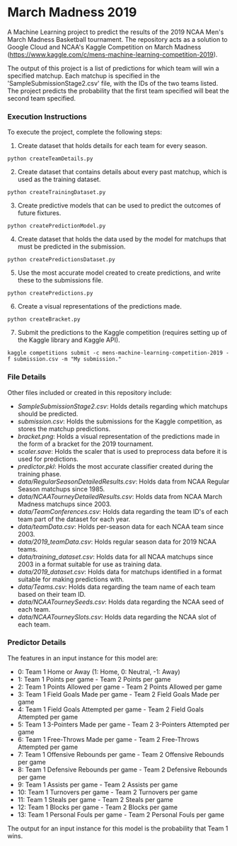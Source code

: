 # March Madness 2019
A Machine Learning project to predict the results of the 2019 NCAA Men's March Madness Basketball tournament. The repository acts as a solution to Google Cloud and NCAA's Kaggle Competition on March Madness (https://www.kaggle.com/c/mens-machine-learning-competition-2019).

The output of this project is a list of predictions for which team will win a specified matchup. Each matchup is specified in the 'SampleSubmissionStage2.csv' file, with the IDs of the two teams listed. The project predicts the probability that the first team specified will beat the second team specified.


### Execution Instructions
To execute the project, complete the following steps:
1. Create dataset that holds details for each team for every season.
~~~~
python createTeamDetails.py
~~~~~~~~ 

2. Create dataset that contains details about every past matchup, which is used as the training dataset.
~~~~
python createTrainingDataset.py
~~~~~~~~ 

3. Create predictive models that can be used to predict the outcomes of future fixtures.
~~~~
python createPredictionModel.py
~~~~~~~~ 

4. Create dataset that holds the data used by the model for matchups that must be predicted in the submission.
~~~~
python createPredictionsDataset.py
~~~~~~~~ 

5. Use the most accurate model created to create predictions, and write these to the submissions file.
~~~~
python createPredictions.py
~~~~~~~~ 

6. Create a visual representations of the predictions made.
~~~~
python createBracket.py
~~~~~~~~ 

7. Submit the predictions to the Kaggle competition (requires setting up of the Kaggle library and Kaggle API).
~~~~
kaggle competitions submit -c mens-machine-learning-competition-2019 -f submission.csv -m "My submission."
~~~~~~~~ 


### File Details
Other files included or created in this repository include:
* *SampleSubmissionStage2.csv*: Holds details regarding which matchups should be predicted.
* *submission.csv*: Holds the submissions for the Kaggle competition, as stores the matchup predictions.
* *bracket.png*: Holds a visual representation of the predictions made in the form of a bracket for the 2019 tournament.
* *scaler.save*: Holds the scaler that is used to preprocess data before it is used for predictions.
* *predictor.pkl*: Holds the most accurate classifier created during the training phase.
* *data/RegularSeasonDetailedResults.csv*: Holds data from NCAA Regular Season matchups since 1985.
* *data/NCAATourneyDetailedResults.csv*: Holds data from NCAA March Madness matchups since 2003.
* *data/TeamConferences.csv*: Holds data regarding the team ID's of each team part of the dataset for each year.
* *data/teamData.csv*: Holds per-season data for each NCAA team since 2003.
* *data/2019_teamData.csv*: Holds regular season data for 2019 NCAA teams.
* *data/training_dataset.csv*: Holds data for all NCAA matchups since 2003 in a format suitable for use as training data.
* *data/2019_dataset.csv*: Holds data for matchups identified in a format suitable for making predictions with.
* *data/Teams.csv*: Holds data regarding the team name of each team based on their team ID. 
* *data/NCAATourneySeeds.csv*: Holds data regarding the NCAA seed of each team.
* *data/NCAATourneySlots.csv*: Holds data regarding the NCAA slot of each team.


### Predictor Details
The features in an input instance for this model are:	
* 0: Team 1 Home or Away (1: Home, 0: Neutral, -1: Away)
* 1: Team 1 Points per game - Team 2 Points per game
* 2: Team 1 Points Allowed per game - Team 2 Points Allowed per game
* 3: Team 1 Field Goals Made per game - Team 2 Field Goals Made per game
* 4: Team 1 Field Goals Attempted per game - Team 2 Field Goals Attempted per game
* 5: Team 1 3-Pointers Made per game - Team 2 3-Pointers Attempted per game
* 6: Team 1 Free-Throws Made per game - Team 2 Free-Throws Attempted per game
* 7: Team 1 Offensive Rebounds per game - Team 2 Offensive Rebounds per game
* 8: Team 1 Defensive Rebounds per game - Team 2 Defensive Rebounds per game
* 9: Team 1 Assists per game - Team 2 Assists per game
* 10: Team 1 Turnovers per game - Team 2 Turnovers per game
* 11: Team 1 Steals per game - Team 2 Steals per game
* 12: Team 1 Blocks per game - Team 2 Blocks per game
* 13: Team 1 Personal Fouls per game - Team 2 Personal Fouls per game

The output for an input instance for this model is the probability that Team 1 wins.
